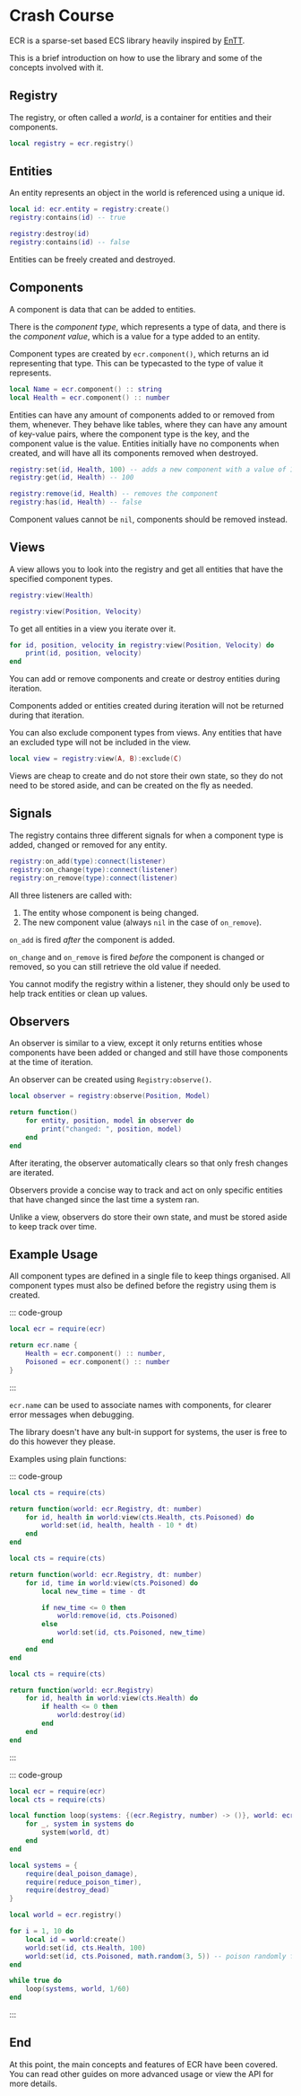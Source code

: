 # Crash Course

ECR is a sparse-set based ECS library heavily inspired by
[EnTT](https://github.com/skypjack/entt).

This is a brief introduction on how to use the library and some of the concepts
involved with it.

## Registry

The registry, or often called a *world*, is a container for entities and their
components.

```lua
local registry = ecr.registry()
```

## Entities

An entity represents an object in the world is referenced using a unique id.

```lua
local id: ecr.entity = registry:create()
registry:contains(id) -- true

registry:destroy(id)
registry:contains(id) -- false
```

Entities can be freely created and destroyed.

## Components

A component is data that can be added to entities.

There is the *component type*, which represents a type of data, and there is
the *component value*, which is a value for a type added to an entity.

Component types are created by `ecr.component()`, which returns an id
representing that type. This can be typecasted to the type of value it
represents.

```lua
local Name = ecr.component() :: string
local Health = ecr.component() :: number
```

Entities can have any amount of components added to or removed from them,
whenever. They behave like tables, where they can have any amount of key-value
pairs, where the component type is the key, and the component value is the
value. Entities initially have no components when created, and will have all its
components removed when destroyed.

```lua
registry:set(id, Health, 100) -- adds a new component with a value of 100
registry:get(id, Health) -- 100

registry:remove(id, Health) -- removes the component
registry:has(id, Health) -- false
```

Component values cannot be `nil`, components should be removed instead.

## Views

A view allows you to look into the registry and get all entities that have the
specified component types.

```lua
registry:view(Health)

registry:view(Position, Velocity)
```

To get all entities in a view you iterate over it.

```lua
for id, position, velocity in registry:view(Position, Velocity) do
    print(id, position, velocity)
end
```

You can add or remove components and create or destroy entities during
iteration.

Components added or entities created during iteration will not be returned
during that iteration.

You can also exclude component types from views. Any entities that have an
excluded type will not be included in the view.

```lua
local view = registry:view(A, B):exclude(C)
```

Views are cheap to create and do not store their own state, so they do not need
to be stored aside, and can be created on the fly as needed.

## Signals

The registry contains three different signals for when a component type is
added, changed or removed for any entity.

```lua
registry:on_add(type):connect(listener)
registry:on_change(type):connect(listener)
registry:on_remove(type):connect(listener)
```

All three listeners are called with:

1. The entity whose component is being changed.
2. The new component value (always `nil` in the case of `on_remove`).

`on_add` is fired *after* the component is added.

`on_change` and `on_remove` is fired *before* the component is changed or
removed, so you can still retrieve the old value if needed.

You cannot modify the registry within a listener, they should only be used to
help track entities or clean up values.

## Observers

An observer is similar to a view, except it only returns entities whose
components have been added or changed and still have those components at the
time of iteration.

An observer can be created using `Registry:observe()`.

```lua
local observer = registry:observe(Position, Model)

return function()
    for entity, position, model in observer do
        print("changed: ", position, model)
    end
end
```

After iterating, the observer automatically clears so that only fresh changes
are iterated.

Observers provide a concise way to track and act on only specific entities
that have changed since the last time a system ran.

Unlike a view, observers do store their own state, and must be stored aside to
keep track over time.

## Example Usage

All component types are defined in a single file to keep things organised. All
component types must also be defined before the registry using them is created.

::: code-group

```lua [cts.luau]
local ecr = require(ecr)

return ecr.name {
    Health = ecr.component() :: number,
    Poisoned = ecr.component() :: number
}
```

:::

`ecr.name` can be used to associate names with components, for clearer error
messages when debugging.

The library doesn't have any bult-in support for systems, the user is free to
do this however they please.

Examples using plain functions:

::: code-group

```lua [deal_poison_damage.luau]
local cts = require(cts)

return function(world: ecr.Registry, dt: number)
    for id, health in world:view(cts.Health, cts.Poisoned) do
        world:set(id, health, health - 10 * dt)
    end
end
```

```lua [reduce_poison_timer.luau]
local cts = require(cts)

return function(world: ecr.Registry, dt: number)
    for id, time in world:view(cts.Poisoned) do
        local new_time = time - dt

        if new_time <= 0 then
            world:remove(id, cts.Poisoned)
        else
            world:set(id, cts.Poisoned, new_time)
        end
    end
end
```

```lua [destroy_dead.luau]
local cts = require(cts)

return function(world: ecr.Registry)
    for id, health in world:view(cts.Health) do
        if health <= 0 then
            world:destroy(id)
        end
    end
end
```

:::

::: code-group

```lua [main.luau]
local ecr = require(ecr)
local cts = require(cts)

local function loop(systems: {(ecr.Registry, number) -> ()}, world: ecr.Registry, dt: number)
    for _, system in systems do
        system(world, dt)
    end
end

local systems = {
    require(deal_poison_damage),
    require(reduce_poison_timer),
    require(destroy_dead)
}

local world = ecr.registry()

for i = 1, 10 do
    local id = world:create()
    world:set(id, cts.Health, 100)
    world:set(id, cts.Poisoned, math.random(3, 5)) -- poison randomly for 3-5 seconds
end

while true do
    loop(systems, world, 1/60)
end
```

:::

## End

At this point, the main concepts and features of ECR have been covered.
You can read other guides on more advanced usage or view the API for more
details.
